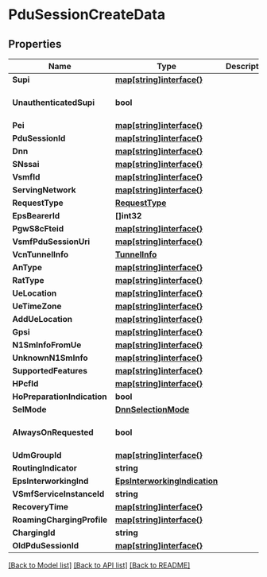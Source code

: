 # PduSessionCreateData

## Properties
Name | Type | Description | Notes
------------ | ------------- | ------------- | -------------
**Supi** | [**map[string]interface{}**](object.md) |  | [optional] 
**UnauthenticatedSupi** | **bool** |  | [optional] [default to false]
**Pei** | [**map[string]interface{}**](object.md) |  | [optional] 
**PduSessionId** | [**map[string]interface{}**](object.md) |  | [optional] 
**Dnn** | [**map[string]interface{}**](object.md) |  | 
**SNssai** | [**map[string]interface{}**](object.md) |  | [optional] 
**VsmfId** | [**map[string]interface{}**](object.md) |  | 
**ServingNetwork** | [**map[string]interface{}**](object.md) |  | 
**RequestType** | [**RequestType**](RequestType.md) |  | [optional] 
**EpsBearerId** | **[]int32** |  | [optional] 
**PgwS8cFteid** | [**map[string]interface{}**](object.md) |  | [optional] 
**VsmfPduSessionUri** | [**map[string]interface{}**](object.md) |  | 
**VcnTunnelInfo** | [**TunnelInfo**](TunnelInfo.md) |  | 
**AnType** | [**map[string]interface{}**](object.md) |  | 
**RatType** | [**map[string]interface{}**](object.md) |  | [optional] 
**UeLocation** | [**map[string]interface{}**](object.md) |  | [optional] 
**UeTimeZone** | [**map[string]interface{}**](object.md) |  | [optional] 
**AddUeLocation** | [**map[string]interface{}**](object.md) |  | [optional] 
**Gpsi** | [**map[string]interface{}**](object.md) |  | [optional] 
**N1SmInfoFromUe** | [**map[string]interface{}**](object.md) |  | [optional] 
**UnknownN1SmInfo** | [**map[string]interface{}**](object.md) |  | [optional] 
**SupportedFeatures** | [**map[string]interface{}**](object.md) |  | [optional] 
**HPcfId** | [**map[string]interface{}**](object.md) |  | [optional] 
**HoPreparationIndication** | **bool** |  | [optional] 
**SelMode** | [**DnnSelectionMode**](DnnSelectionMode.md) |  | [optional] 
**AlwaysOnRequested** | **bool** |  | [optional] [default to false]
**UdmGroupId** | [**map[string]interface{}**](object.md) |  | [optional] 
**RoutingIndicator** | **string** |  | [optional] 
**EpsInterworkingInd** | [**EpsInterworkingIndication**](EpsInterworkingIndication.md) |  | [optional] 
**VSmfServiceInstanceId** | **string** |  | [optional] 
**RecoveryTime** | [**map[string]interface{}**](object.md) |  | [optional] 
**RoamingChargingProfile** | [**map[string]interface{}**](object.md) |  | [optional] 
**ChargingId** | **string** |  | [optional] 
**OldPduSessionId** | [**map[string]interface{}**](object.md) |  | [optional] 

[[Back to Model list]](../README.md#documentation-for-models) [[Back to API list]](../README.md#documentation-for-api-endpoints) [[Back to README]](../README.md)


